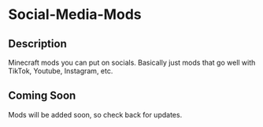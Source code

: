 # Social-Media-Mods

## Description
Minecraft mods you can put on socials. Basically just mods that go well with TikTok, Youtube, Instagram, etc.

## Coming Soon

Mods will be added soon, so check back for updates.
